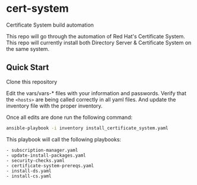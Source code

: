 # cert-system
Certificate System build automation

This repo will go through the automation of Red Hat's Certificate System. This repo will currently install both Directory Server & Certificate System on the same system. 

## Quick Start

Clone this repository

Edit the vars/vars-* files with your information and passwords. Verify that the `<hosts>` are being called correctly in all yaml files. And update the inventory file with the proper inventory.

Once all edits are done run the following command: 
```sh
ansible-playbook -i inventory install_certificate_system.yaml
```

This playbook will call the following playbooks:
```
- subscription-manager.yaml
- update-install-packages.yaml
- security-checks.yaml
- certificate-system-prereqs.yaml
- install-ds.yaml
- install-cs.yaml
```

